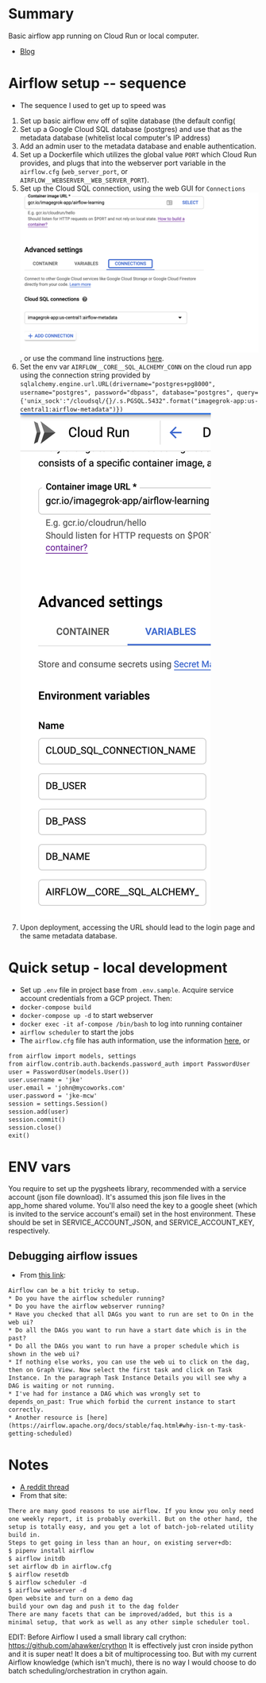 # Summary
Basic airflow app running on Cloud Run or local computer. 
* [Blog](http://blog.adnansiddiqi.me/getting-started-with-apache-airflow/?utm_source=r_dataengineering_airflow&utm_medium=reddit_dataengineering&utm_campaign=c_r_dataengineering_airflow)


# Airflow setup -- sequence
* The sequence I used to get up to speed was
1. Set up basic airflow env off of sqlite database (the default config(
2. Set up a Google Cloud SQL database (postgres) and use that as the metadata database (whitelist local computer's IP address)
3. Add an admin user to the metadata database and enable authentication. 
4. Set up a Dockerfile which utilizes the global value `PORT` which Cloud Run provides, and plugs that into the webserver port variable in the `airflow.cfg` (`web_server_port`, or `AIRFLOW__WEBSERVER__WEB_SERVER_PORT`). 
5. Set up the Cloud SQL connection, using the web GUI for `Connections`
![Fig](cloud_run_connection.png?raw=true "Connection setup"), or use the command line instructions [here](https://cloud.google.com/sql/docs/postgres/tutorial-connect-run). 
6. Set the env var `AIRFLOW__CORE__SQL_ALCHEMY_CONN` on the cloud run app using the connection string provided by `sqlalchemy.engine.url.URL(drivername="postgres+pg8000", username="postgres", password="dbpass", database="postgres", query={'unix_sock':"/cloudsql/{}/.s.PGSQL.5432".format("imagegrok-app:us-central1:airflow-metadata")})`
![Fig](env_vars.png?raw=true "ENV setup")
7. Upon deployment, accessing the URL should lead to the login page and the same metadata database. 


# Quick setup - local development
* Set up `.env` file in project base from `.env.sample`. Acquire service account credentials from a GCP project. Then:
* `docker-compose build`
* `docker-compose up -d` to start webserver
* `docker exec -it af-compose /bin/bash` to log into running container
* `airflow scheduler` to start the jobs
* The `airflow.cfg` file has auth information, use the information [here](https://airflow.apache.org/docs/stable/security.html#web-authentication), or
```
from airflow import models, settings
from airflow.contrib.auth.backends.password_auth import PasswordUser
user = PasswordUser(models.User())
user.username = 'jke'
user.email = 'john@mycoworks.com'
user.password = 'jke-mcw'
session = settings.Session()
session.add(user)
session.commit()
session.close()
exit()
```

# ENV vars
You require to set up the pygsheets library, recommended with a service account (json file download). It's assumed this json file lives in the app_home shared volume. 
You'll also need the key to a google sheet (which is invited to the service account's email) set in the host environment.
These should be set in SERVICE_ACCOUNT_JSON, and SERVICE_ACCOUNT_KEY, respectively. 

## Debugging airflow issues
* From [this link](https://stackoverflow.com/a/49047832):
```
Airflow can be a bit tricky to setup.
* Do you have the airflow scheduler running?
* Do you have the airflow webserver running?
* Have you checked that all DAGs you want to run are set to On in the web ui?
* Do all the DAGs you want to run have a start date which is in the past?
* Do all the DAGs you want to run have a proper schedule which is shown in the web ui?
* If nothing else works, you can use the web ui to click on the dag, then on Graph View. Now select the first task and click on Task Instance. In the paragraph Task Instance Details you will see why a DAG is waiting or not running.
* I've had for instance a DAG which was wrongly set to depends_on_past: True which forbid the current instance to start correctly.
* Another resource is [here](https://airflow.apache.org/docs/stable/faq.html#why-isn-t-my-task-getting-scheduled)
```

# Notes
* [A reddit thread](https://www.reddit.com/r/datascience/comments/dz4fqa/could_i_use_apache_airflow_to_automate_weekly/)
* From that site:
```
There are many good reasons to use airflow. If you know you only need one weekly report, it is probably overkill. But on the other hand, the setup is totally easy, and you get a lot of batch-job-related utility build in.
Steps to get going in less than an hour, on existing server+db:
$ pipenv install airflow
$ airflow initdb
set airflow db in airflow.cfg
$ airflow resetdb
$ airflow scheduler -d
$ airflow webserver -d
Open website and turn on a demo dag
build your own dag and push it to the dag folder
There are many facets that can be improved/added, but this is a minimal setup, that work as well as any other simple scheduler tool.
```
EDIT:
Before Airflow I used a small library call crython: https://github.com/ahawker/crython
It is effectively just cron inside python and it is super neat! It does a bit of multiprocessing too. But with my current Airflow knowledge (which isn't much), there is no way I would choose to do batch scheduling/orchestration in crython again.

